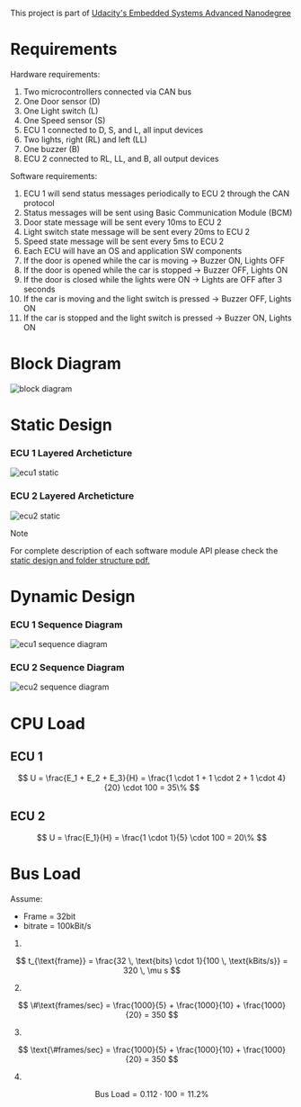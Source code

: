 This project is part of [Udacity's Embedded Systems Advanced Nanodegree](https://github.com/mazarona/embedded-systems-advanced-nanodegree)
# Requirements

Hardware requirements:

1. Two microcontrollers connected via CAN bus
2. One Door sensor (D)
3. One Light switch (L)
4. One Speed sensor (S)
5. ECU 1 connected to D, S, and L, all input devices
6. Two lights, right (RL) and left (LL)
7. One buzzer (B)
8. ECU 2 connected to RL, LL, and B, all output devices

Software requirements:

1. ECU 1 will send status messages periodically to ECU 2 through the CAN protocol
2. Status messages will be sent using Basic Communication Module (BCM)
3. Door state message will be sent every 10ms to ECU 2
4. Light switch state message will be sent every 20ms to ECU 2
5. Speed state message will be sent every 5ms to ECU 2
6. Each ECU will have an OS and application SW components
7. If the door is opened while the car is moving → Buzzer ON, Lights OFF
8. If the door is opened while the car is stopped → Buzzer OFF, Lights ON
9. If the door is closed while the lights were ON → Lights are OFF after 3 seconds
10. If the car is moving and the light switch is pressed → Buzzer OFF, Lights ON
11. If the car is stopped and the light switch is pressed → Buzzer ON, Lights ON

# Block Diagram
![block diagram](images/diagram.png?raw=true "block diagram")

# Static Design

### ECU 1 Layered Archeticture
![ecu1 static](images/ecu1_static_design.png?raw=true "ecu1 static")


### ECU 2 Layered Archeticture
![ecu2 static](images/ecu2_static_design.png?raw=true "ecu2 static")


> [!NOTE]
> For complete description of each software module API please check the [static design and folder structure pdf.](static-design/static_design_and_folder_structure.pdf)

# Dynamic Design


### ECU 1 Sequence Diagram
![ecu1 sequence diagram](images/ecu1_sequence_diagram.png?raw=true "ecu1 sequence diagram")

### ECU 2 Sequence Diagram
![ecu2 sequence diagram](images/ecu2_sequence_diagram.png?raw=true "ecu2 sequence diagram")

# CPU Load
## ECU 1
$$
U = \frac{E_1 + E_2 + E_3}{H} = \frac{1 \cdot 1 + 1 \cdot 2 + 1 \cdot 4}{20} \cdot 100 = 35\%
$$

## ECU 2
$$
U = \frac{E_1}{H} = \frac{1 \cdot 1}{5} \cdot 100 = 20\%
$$


# Bus Load

Assume:
- Frame = 32bit
- bitrate = 100kBit/s

1. 
$$
t_{\text{frame}} = \frac{32 \, \text{bits} \cdot 1}{100 \, \text{kBits/s}} = 320 \, \mu s
$$

2. 
$$
\#\text{frames/sec} = \frac{1000}{5} + \frac{1000}{10} + \frac{1000}{20} = 350
$$

3. 
$$
\text{\#frames/sec} = \frac{1000}{5} + \frac{1000}{10} + \frac{1000}{20} = 350
$$


4. 
$$
\text{Bus Load} = 0.112 \cdot 100 = 11.2\%
$$

